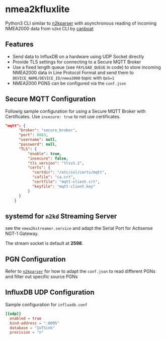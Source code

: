# nmea2kfluxlite

Python3 CLI similar to [n2kparser](https://github.com/iotfablab/n2kparser) with asynchronous reading of incoming NMEA2000 data from 
`n2kd` CLI by [canboat](https://github.com/canboat/canboat)

## Features

- Send data to InfluxDB on a hardware using UDP Socket directly
- Provide TLS settings for connecting to a Secure MQTT Broker
- Use a fixed length queue (see `PAYLOAD_QUEUE` in code) to store incoming NMEA2000 data in Line Protocol Format and send them to 
`DEVICE_NAME/DEVICE_ID/nmea2000` topic with `QoS=1`
- NMEA2000 PGNS can be configured via the `conf.json`

## Secure MQTT Configuration

Followig sample configuration for using a Secure MQTT Broker with Certificates. Use `insecure: true` to not use certificates.

```json
"mqtt": {
      "broker": "secure_broker",
      "port": 8883,
      "username": null,
      "password": null,
      "TLS": {
          "enable": true,
          "insecure": false,
          "tls_version": "tlsv1.2",
          "certs": {
            "certdir": "/etc/ssl/certs/mqtt",
            "cafile": "ca.crt",
            "certfile": "mqtt-client.crt",
            "keyfile": "mqtt-client.key"
          }
      }
    }
```

## systemd for `n2kd` Streaming Server

see the `nmea2kstreamer.service` and adapt the Serial Port for Actisense NGT-1 Gateway.

The stream socket is default at __2598__.


## PGN Configuration

Refer to [`n2kparser`](https://github.com/iotfablab/n2kparser) for how to adapt the `conf.json` to read different PGNs and filter
out specific source PGNs


## InfluxDB UDP Configuration

Sample configuration for `influxdb.conf`

```toml
[[udp]]
  enabled = true
  bind-address = ":8095"
  database = "IoTSink"
  precision = "n"
```
